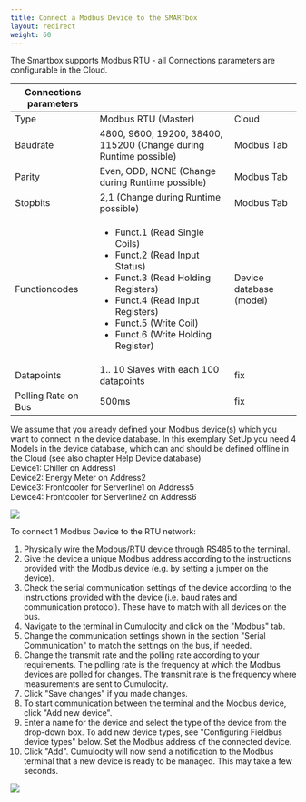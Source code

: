 ```yaml
---
title: Connect a Modbus Device to the SMARTbox
layout: redirect
weight: 60
---
```

The Smartbox supports Modbus RTU - all Connections parameters are configurable in the Cloud.

| Connections parameters |  |  |
| --- | --- | --- |
| Type | Modbus RTU (Master) | Cloud |
| Baudrate | 4800, 9600, 19200, 38400, 115200 (Change during Runtime possible) | Modbus Tab |
| Parity | Even, ODD, NONE  (Change during Runtime possible) | Modbus Tab |
| Stopbits | 2,1 (Change during Runtime possible) | Modbus Tab |
| Functioncodes | <ul><li>Funct.1 (Read Single Coils)</li><li> Funct.2 (Read Input Status)</li><li> Funct.3 (Read Holding Registers)</li><li> Funct.4 (Read Input Registers)</li><li> Funct.5 (Write Coil)</li><li> Funct.6 (Write Holding Register)</li></ul> | Device database (model) |
| Datapoints | 1.. 10 Slaves with each 100 datapoints | fix |
| Polling Rate on Bus | 500ms | fix |

We assume that you already defined your Modbus device(s) which you want to connect in the device database. In this exemplary SetUp you need 4 Models in the device database, which can and should be defined offline in the Cloud (see also chapter Help Device database)</br>
   Device1:  Chiller on Address1</br>
   Device2: Energy Meter on Address2</br>
   Device3: Frontcooler for Serverline1 on Address5</br>
   Device4: Frontcooler for Serverline2 on Address6

![ ](/images/devices/smartbox-io/modbus-setup.png)   

To connect 1 Modbus Device to the RTU network:

1.	Physically wire the Modbus/RTU device through RS485 to the terminal. 
2.	Give the device a unique Modbus address according to the instructions provided with the Modbus device (e.g. by setting a jumper on the device). 
3.	Check the serial communication settings of the device according to the instructions provided with the device (i.e. baud rates and communication protocol). These have to match with all devices on the bus. 
4.	Navigate to the terminal in Cumulocity and click on the "Modbus" tab. 
5.	Change the communication settings shown in the section "Serial Communication" to match the settings on the bus, if needed. 
6.	Change the transmit rate and the polling rate according to your requirements. The polling rate is the frequency at which the Modbus devices are polled for changes. The transmit rate is the frequency where measurements are sent to Cumulocity. 
7.	Click "Save changes" if you made changes. 
8.	To start communication between the terminal and the Modbus device, click "Add new device". 
9.	Enter a name for the device and select the type of the device from the drop-down box. To add new device types, see "Configuring Fieldbus device types" below. Set the Modbus address of the connected device. 
10.	Click "Add". Cumulocity will now send a notification to the Modbus terminal that a new device is ready to be managed. This may take a few seconds. 

![ ](/images/devices/smartbox-io/rtu-network.png)
